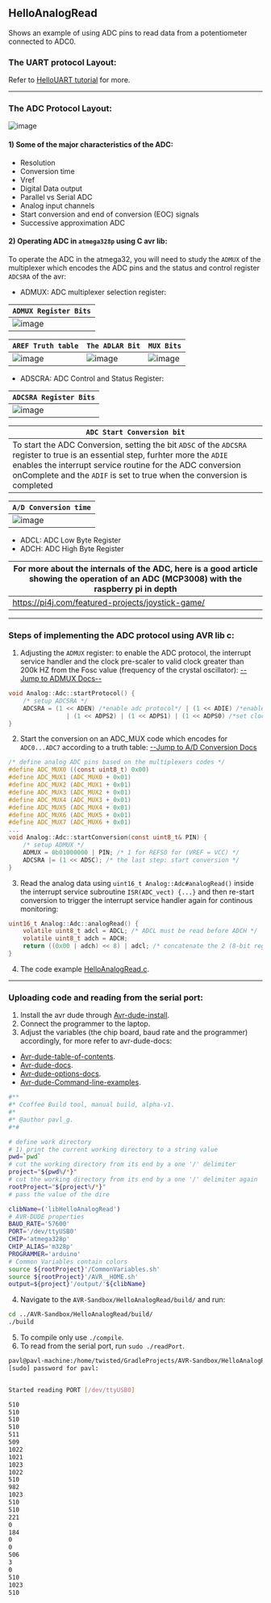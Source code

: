 ## HelloAnalogRead

Shows an example of using ADC pins to read data from a potentiometer connected to ADC0.

### The UART protocol Layout: 

Refer to [HelloUART tutorial](https://github.com/Software-Hardware-Codesign/AVR-Sandbox/tree/master/HelloUART) for more.

--------------
### The ADC Protocol Layout: 

![image](https://user-images.githubusercontent.com/60224159/177138088-32a4244c-2c3f-4c8d-8ddd-51e896dccf6a.png)

#### 1) Some of the major characteristics of the ADC:
- Resolution
- Conversion time
- Vref
- Digital Data output
- Parallel vs Serial ADC
- Analog input channels
- Start conversion and end of conversion (EOC) signals
- Successive approximation ADC

#### 2) Operating ADC in `atmega328p` using C avr lib:
To operate the ADC in the atmega32, you will need to study the `ADMUX` of the multiplexer which encodes the ADC pins and the status and control 
register `ADCSRA` of the avr:
- ADMUX: ADC multiplexer selection register:

| `ADMUX Register Bits` |
|-----------------------|
| ![image](https://user-images.githubusercontent.com/60224159/177139833-081cbe02-556b-4bf5-a9af-4ccb066e37b6.png) |

| `AREF Truth table` | `The ADLAR Bit` | `MUX Bits` | 
|------------------------|-------------------|-------------------------|
| ![image](https://user-images.githubusercontent.com/60224159/177140256-67d3e506-b64d-4244-9741-0dec0dfd6974.png) | ![image](https://user-images.githubusercontent.com/60224159/177141673-738104e3-580b-45b1-aacc-636efaa1a7c8.png) | ![image](https://user-images.githubusercontent.com/60224159/177140612-feb0c8c3-c81a-4e3f-9a18-75c70d99a5fa.png) |


- ADSCRA: ADC Control and Status Register:

| `ADCSRA Register Bits` | 
|------------------------|
| ![image](https://user-images.githubusercontent.com/60224159/177142491-bb6aa25e-7377-4627-ba30-95f7483561d0.png) |

| `ADC Start Conversion bit` |
|----------------------------|
| To start the ADC Conversion, setting the bit `ADSC` of the `ADCSRA` register to true is an essential step, furhter more the `ADIE` enables the interrupt service routine for the ADC conversion onComplete and the `ADIF` is set to true when the conversion is completed |

| `A/D Conversion time` |
|-----------------------|
| ![image](https://user-images.githubusercontent.com/60224159/177149300-3611afc3-43a1-4a77-976b-d8c8b6cb36ee.png) |

- ADCL: ADC Low Byte Register
- ADCH: ADC High Byte Register

| For more about the internals of the ADC, here is a good article showing the operation of an ADC (MCP3008) with the raspberry pi in depth |
|-------------------------------------------------|
| https://pi4j.com/featured-projects/joystick-game/ |

--------------

### Steps of implementing the ADC protocol using AVR lib c:

1) Adjusting the `ADMUX` register: to enable the ADC protocol, the interrupt service handler and the clock pre-scaler to valid clock greater than 200k HZ from the Fosc value (frequency of the crystal oscillator): [--Jump to ADMUX Docs--](https://github.com/Software-Hardware-Codesign/AVR-Sandbox/tree/hello-analog-read/HelloAnalogRead#2-operating-adc-in-atmega328p-using-c-avr-lib)
```c
void Analog::Adc::startProtocol() {
    /* setup ADCSRA */
    ADCSRA = (1 << ADEN) /*enable adc protocol*/ | (1 << ADIE) /*enable interrupt service*/ 
                | (1 << ADPS2) | (1 << ADPS1) | (1 << ADPS0) /*set clock prescaler to clk/128*/; 
}
```
2) Start the conversion on an ADC_MUX code which encodes for `ADC0...ADC7` according to a truth table: [--Jump to A/D Conversion Docs](https://github.com/Software-Hardware-Codesign/AVR-Sandbox/tree/hello-analog-read/HelloAnalogRead#2-operating-adc-in-atmega328p-using-c-avr-lib)
```c
/* define analog ADC pins based on the multiplexers codes */
#define ADC_MUX0 ((const uint8_t) 0x00)
#define ADC_MUX1 (ADC_MUX0 + 0x01)
#define ADC_MUX2 (ADC_MUX1 + 0x01)
#define ADC_MUX3 (ADC_MUX2 + 0x01)
#define ADC_MUX4 (ADC_MUX3 + 0x01)
#define ADC_MUX5 (ADC_MUX4 + 0x01)
#define ADC_MUX6 (ADC_MUX5 + 0x01)
#define ADC_MUX7 (ADC_MUX6 + 0x01)
...
void Analog::Adc::startConversion(const uint8_t& PIN) {
    /* setup ADMUX */
    ADMUX = 0b01000000 | PIN; /* 1 for REFS0 for (VREF = VCC) */
    ADCSRA |= (1 << ADSC); /* the last step: start conversion */
}
```
3) Read the analog data using `uint16_t Analog::Adc#analogRead()` inside the interrupt service subroutine `ISR(ADC_vect) {...}` and then re-start conversion to trigger the interrupt service handler again for continous monitoring: 
```c
uint16_t Analog::Adc::analogRead() { 
    volatile uint8_t adcl = ADCL; /* ADCL must be read before ADCH */
    volatile uint8_t adch = ADCH;
    return ((0x00 | adch) << 8) | adcl; /* concatenate the 2 (8-bit registers) in a 16-bit software register */
}
```
4) The code example [HelloAnalogRead.c](https://github.com/Software-Hardware-Codesign/AVR-Sandbox/blob/master/HelloAnalogRead/main/lib/HelloAnalogRead.c).

-------------

### Uploading code and reading from the serial port: 
1) Install the avr dude through [Avr-dude-install](https://github.com/avrdudes/avrdude#documentation).
2) Connect the programmer to the laptop.
3) Adjust the variables (the chip board, baud rate and the programmer) accordingly, for more refer to avr-dude-docs:
- [Avr-dude-table-of-contents](https://avrdudes.github.io/avrdude/7.0/avrdude_toc.html#SEC_Contents).
- [Avr-dude-docs](https://avrdudes.github.io/avrdude/7.0/avrdude.html).
- [Avr-dude-options-docs](https://avrdudes.github.io/avrdude/7.0/avrdude_3.html#Option-Descriptions).
- [Avr-dude-Command-line-examples](https://avrdudes.github.io/avrdude/7.0/avrdude_5.html#Example-Command-Line-Invocations).
```bash
#**
#* Ccoffee Build tool, manual build, alpha-v1.
#*
#* @author pavl_g.
#*#

# define work directory
# 1) print the current working directory to a string value
pwd=`pwd`
# cut the working directory from its end by a one '/' delimiter
project="${pwd%/*}"
# cut the working directory from its end by a one '/' delimiter again
rootProject="${project%/*}"
# pass the value of the dire

clibName=('libHelloAnalogRead')
# AVR-DUDE properties
BAUD_RATE='57600'
PORT='/dev/ttyUSB0'
CHIP='atmega328p'
CHIP_ALIAS='m328p'
PROGRAMMER='arduino'
# Common Variables contain colors
source ${rootProject}'/CommonVariables.sh'
source ${rootProject}'/AVR__HOME.sh'
output=${project}'/output/'${clibName}
```
4) Navigate to the `AVR-Sandbox/HelloAnalogRead/build/` and run: 
```bash
cd ../AVR-Sandbox/HelloAnalogRead/build/
./build
```
5) To compile only use `./compile`.
6) To read from the serial port, run `sudo ./readPort`.
```bash
pavl@pavl-machine:/home/twisted/GradleProjects/AVR-Sandbox/HelloAnalogRead/build$ sudo ./readPort.sh 
[sudo] password for pavl:             


Started reading PORT [/dev/ttyUSB0]

510
510
510
510
511
509
1022
1021
1023
1022
510
982
1023
510
510
221
0
184
0
0
506
3
0
510
1023
510
```
